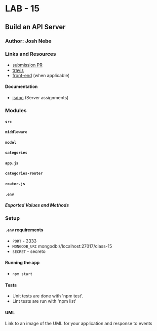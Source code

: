 # LAB - 15

## Build an API Server

### Author: Josh Nebe

### Links and Resources
* [submission PR](https://github.com/yosh-401-advanced-javascript/lab-00/pull/2)
* [travis](https://travis-ci.com/yosh-401-advanced-javascript/lab-00.svg?branch=master)
* [front-end](https://yosh-lab-00.herokuapp.com/) (when applicable)

#### Documentation
* [jsdoc](https://yosh-lab-00.herokuapp.com/docs) (Server assignments)

### Modules
#### `src`
####    `middleware`
####    `model`
####        `categories`
####    `app.js`
####    `categories-router`
####    `router.js`
#### `.env`
##### Exported Values and Methods


### Setup
#### `.env` requirements
* `PORT` - 3333
* `MONGODB_URI` mongodb://localhost:27017/class-15
* `SECRET` - secreto


#### Running the app
* `npm start`

  
#### Tests
* Unit tests are done with 'npm test'.
* Lint tests are run with 'npm list'

#### UML
Link to an image of the UML for your application and response to events
